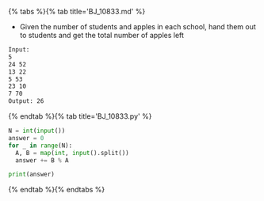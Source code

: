 {% tabs %}{% tab title='BJ_10833.md' %}

* Given the number of students and apples in each school, hand them out to students and get the total number of apples left

```txt
Input:
5
24 52
13 22
5 53
23 10
7 70
Output: 26
```

{% endtab %}{% tab title='BJ_10833.py' %}

```py
N = int(input())
answer = 0
for _ in range(N):
  A, B = map(int, input().split())
  answer += B % A

print(answer)
```

{% endtab %}{% endtabs %}
